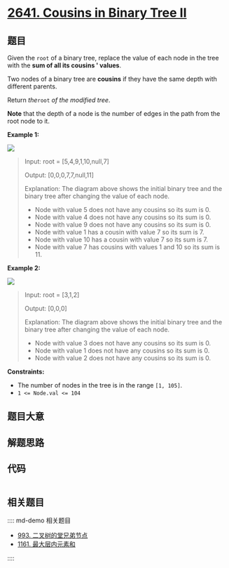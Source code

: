 # [2641. Cousins in Binary Tree II](https://leetcode.com/problems/cousins-in-binary-tree-ii)

## 题目

Given the `root` of a binary tree, replace the value of each node in the tree
with the **sum of all its cousins ' values**.

Two nodes of a binary tree are **cousins** if they have the same depth with
different parents.

Return _the_`root` _of the modified tree_.

**Note** that the depth of a node is the number of edges in the path from the
root node to it.



**Example 1:**

![](https://assets.leetcode.com/uploads/2023/01/11/example11.png)

> Input: root = [5,4,9,1,10,null,7]
> 
> Output: [0,0,0,7,7,null,11]
> 
> Explanation: The diagram above shows the initial binary tree and the binary tree after changing the value of each node.
> - Node with value 5 does not have any cousins so its sum is 0.
> - Node with value 4 does not have any cousins so its sum is 0.
> - Node with value 9 does not have any cousins so its sum is 0.
> - Node with value 1 has a cousin with value 7 so its sum is 7.
> - Node with value 10 has a cousin with value 7 so its sum is 7.
> - Node with value 7 has cousins with values 1 and 10 so its sum is 11.

**Example 2:**

![](https://assets.leetcode.com/uploads/2023/01/11/diagram33.png)

> Input: root = [3,1,2]
> 
> Output: [0,0,0]
> 
> Explanation: The diagram above shows the initial binary tree and the binary tree after changing the value of each node.
> - Node with value 3 does not have any cousins so its sum is 0.
> - Node with value 1 does not have any cousins so its sum is 0.
> - Node with value 2 does not have any cousins so its sum is 0.

**Constraints:**

  * The number of nodes in the tree is in the range `[1, 105]`.
  * `1 <= Node.val <= 104`


## 题目大意

## 解题思路

## 代码

```javascript

```

## 相关题目

:::: md-demo 相关题目
- [993. 二叉树的堂兄弟节点](https://leetcode.com/problems/cousins-in-binary-tree)
- [1161. 最大层内元素和](https://leetcode.com/problems/maximum-level-sum-of-a-binary-tree)

::::
